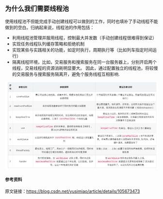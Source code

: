 ## 为什么我们需要线程池

使用线程池不但能完成手动创建线程可以做到的工作，同时也填补了手动线程不能做到的空白。归纳起来说，线程池的作用包括：

 - 利用线程池管理并服用线程，控制最大并发数（手动创建线程很难得到保证）
 - 实现任务线程队列缓存策略和拒绝机制
 - 实现某些与实践相关的功能，如定时执行，周期执行等（比如列车指定时间运行）
 - 隔离线程环境，比如，交易服务和搜索服务在同一台服务器上，分别开启两个线程，交易线程的资源消耗明显要大。
 因此，通过配置独立的线程池，将较慢的交易服务与搜索服务隔离开，避免个服务线程互相影响.

![](.multiple_threads_images/1c32b804.png)

#### 参考资料

原文链接：https://blog.csdn.net/yusimiao/article/details/105673473